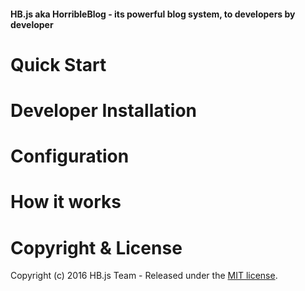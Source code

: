 #### HB.js aka HorribleBlog - its powerful blog system, to developers by developer

# Quick Start

# Developer Installation

# Configuration

# How it works

# Copyright & License
Copyright (c) 2016 HB.js Team - Released under the [MIT license](LICENSE).


